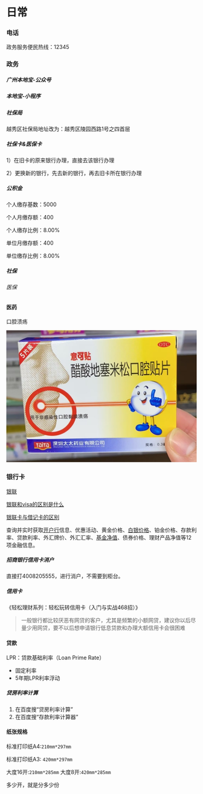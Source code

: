 # 日常

### 电话

政务服务便民热线：12345

### 政务

##### 广州本地宝-公众号

##### 本地宝-小程序

##### 社保局

越秀区社保局地址改为：越秀区陵园西路1号之四首层

##### 社保卡&医保卡

1）在旧卡的原来银行办理，直接去该银行办理

2）更换新的银行，先去新的银行，再去旧卡所在银行办理



##### 公积金

个人缴存基数：5000

个人月缴存额：400

个人缴存比例：8.00%

单位月缴存额：400

单位缴存比例：8.00%

##### 社保

###### 医保 



#### 医药

口腔溃疡

![意可贴](https://raw.githubusercontent.com/winney07/Images/main/notes/daily/%E6%84%8F%E5%8F%AF%E8%B4%B4.jpg)



### 银行卡

[银联](https://haokan.baidu.com/v?vid=12850358205879404215&pd=bjh&fr=bjhauthor&type=video)

[银联和visa的区别是什么](https://www.xiaozhuvideo.com/pages/218901772)

[银联卡与借记卡的区别](https://haokan.baidu.com/v?vid=15684941347408669874&pd=bjh&fr=bjhauthor&type=video)

查询并实时获取[开户行](https://baike.sogou.com/m/fullLemma?lid=7767160&g_ut=3)信息、优惠活动、黄金价格、[白银价格](https://baike.sogou.com/m/fullLemma?lid=49384391&g_ut=3)、铂金价格、存款利率、贷款利率、外汇牌价、外汇汇率、[基金净值](https://baike.sogou.com/m/fullLemma?lid=95071&g_ut=3)、债券价格、理财产品净值等12项金融信息。

##### 招商银行信用卡消户

直接打4008205555，进行消户，不需要到柜台。

##### 信用卡

《轻松理财系列：轻松玩转信用卡（入门与实战468招）》

> 一般银行都比较厌恶有网贷的客户，尤其是频繁的小额网贷，建议你以后尽量少用网贷，要不以后想申请银行低息贷款和办理大额信用卡会很困难

#### 贷款

LPR：贷款基础利率（Loan Prime Rate）

- 固定利率
- 5年期LPR利率浮动

##### 贷房利率计算

1. 在百度搜“贷房利率计算”
2. 在百度搜“存款利率计算器”

#### 纸张规格

标准打印纸A4:`210mm*297mm`

标准打印纸A3: `420mm*297mm`

大度16开:`210mm*285mm`
大度8开:`420mm*285mm`

多少开，就是分多少份

